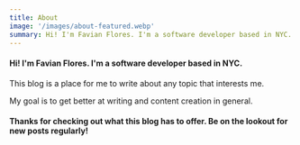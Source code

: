 ```yaml
---
title: About
image: '/images/about-featured.webp'
summary: Hi! I'm Favian Flores. I'm a software developer based in NYC.
---
```


#### Hi! I'm Favian Flores. I'm a software developer based in NYC.

This blog is a place for me to write about any topic that interests me.

My goal is to get better at writing and content creation in general.

#### Thanks for checking out what this blog has to offer. Be on the lookout for new posts regularly!
